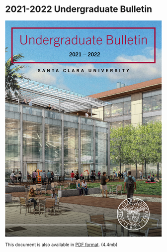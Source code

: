2021-2022 Undergraduate Bulletin
================================

![2021-2022 Undergraduate Bulletin](cover.jpg)

This document is also available in [PDF format](https://www.scu.edu/media/institutional-pages/academics/pdfs/SCU-Undergraduate-Bulletin-2021-2022.pdf). (4.4mb)

